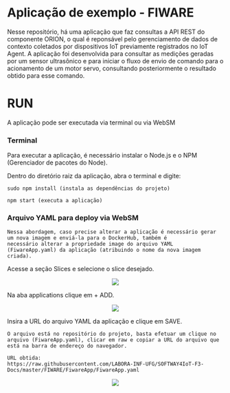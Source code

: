 # Aplicação de exemplo - FIWARE
Nesse repositório, há uma aplicação que faz consultas a API REST do componente ORION, o qual é reponsável pelo gerenciamento de dados de contexto coletados por dispositivos IoT previamente registrados no IoT Agent. A aplicação foi desenvolvida para consultar as medições geradas por um sensor ultrasônico e para iniciar o fluxo de envio de comando para o acionamento de um motor servo, consultando posteriormente o resultado obtido para esse comando.
# RUN
A aplicação pode ser executada via terminal ou via WebSM

### Terminal
Para executar a aplicação, é necessário instalar o Node.js e o NPM (Gerenciador de pacotes do Node). 

Dentro do diretório raiz da aplicação, abra o terminal e digite: 
```
sudo npm install (instala as dependências do projeto)
```
```
npm start (executa a aplicação)
```
### Arquivo YAML para deploy via WebSM
```
Nessa abordagem, caso precise alterar a aplicação é necessário gerar um nova imagem e enviá-la para o DockerHub, também é
necessário alterar a propriedade image do arquivo YAML (FiwareApp.yaml) da aplicação (atribuindo o nome da nova imagem criada).
```
Acesse a seção Slices e selecione o slice desejado.

<p align="center">
  <img src="https://raw.githubusercontent.com/LABORA-INF-UFG/SOFTWAY4IoT-F3-Docs/master/FIWARE/Images/yaml1.png">
</p>

Na aba applications clique em + ADD.

<p align="center">
  <img src="https://raw.githubusercontent.com/LABORA-INF-UFG/SOFTWAY4IoT-F3-Docs/master/FIWARE/Images/yaml2.png">
</p>

Insira a URL do arquivo YAML da aplicação e clique em SAVE.
```
O arquivo está no repositório do projeto, basta efetuar um clique no arquivo (FiwareApp.yaml), clicar em raw e copiar a URL do arquivo que está na barra de endereço do navegador.

URL obtida:
https://raw.githubusercontent.com/LABORA-INF-UFG/SOFTWAY4IoT-F3-Docs/master/FIWARE/FiwareApp/FiwareApp.yaml
```
<p align="center">
  <img src="https://raw.githubusercontent.com/LABORA-INF-UFG/SOFTWAY4IoT-F3-Docs/master/FIWARE/Images/yaml3.png">
</p>





